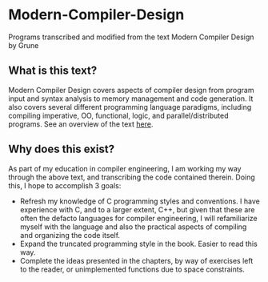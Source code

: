 # Modern-Compiler-Design
Programs transcribed and modified from the text Modern Compiler Design by Grune

## What is this text?
Modern Compiler Design covers aspects of compiler design from program input and syntax analysis to memory management and code generation. It also covers several different programming language paradigms, including compiling imperative, OO, functional, logic, and parallel/distributed programs.
See an overview of the text [here](https://dickgrune.com/Books/MCD_1st_Edition/).

## Why does this exist?
As part of my education in compiler engineering, I am working my way through the above text, and transcribing the code contained therein. Doing this, I hope to accomplish 3 goals:
* Refresh my knowledge of C programming styles and conventions. I have experience with C, and to a larger extent, C++, but given that these are often the defacto languages for compiler engineering, I will refamiliarize myself with the language and also the practical aspects of compiling and organizing the code itself.
* Expand the truncated programming style in the book. Easier to read this way.
* Complete the ideas presented in the chapters, by way of exercises left to the reader, or unimplemented functions due to space constraints.
